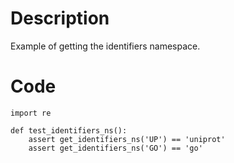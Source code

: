 # Description
Example of getting the identifiers namespace.

# Code
```
import re

def test_identifiers_ns():
    assert get_identifiers_ns('UP') == 'uniprot'
    assert get_identifiers_ns('GO') == 'go'

```
